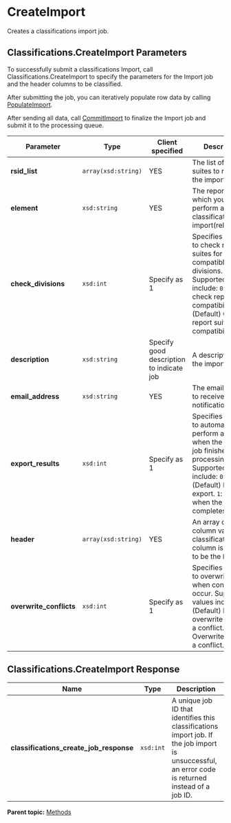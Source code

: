 # CreateImport

Creates a classifications import job.

## Classifications.CreateImport Parameters

To successfully submit a classifications Import, call Classifications.CreateImport to specify the parameters for the Import job and the header columns to be classified.

After submitting the job, you can iteratively populate row data by calling [PopulateImport](r_PopulateImport.md#).

After sending all data, call [CommitImport](r_CommitImport.md#) to finalize the Import job and submit it to the processing queue.

|Parameter|Type|Client specified|Description|
|---------|----|------------------|-----------|
| **rsid\_list** | `array(xsd:string)` | YES | The list of report suites to receive the import job. |
| **element** | `xsd:string` | YES | The report for which you want to perform a classifications import(relation_id).|
| **check\_divisions** | `xsd:int` | Specify as 1 | Specifies whether to check report suites for compatible divisions. Supported values include: `0`: Do not check report suite compatibility. `1`: \(Default\) Check report suite compatibility. |
| **description** | `xsd:string` | Specify good description to indicate job | A description of the import job. |
| **email\_address** | `xsd:string` | YES | The email address to receive job notifications. |
| **export\_results** | `xsd:int` | Specify as 1 | Specifies whether to automatically perform an export when the import job finishes processing. Supported values include: `0`: \(Default\) Do not export. `1`: Export when the job completes. |
| **header** | `array(xsd:string)` | YES | An array of column values for classification. First column is required to be the `key`.|
| **overwrite\_conflicts** | `xsd:int` | Specify as 1 | Specifies whether to overwrite data when conflicts occur. Supported values include: `0`: \(Default\) Do not overwrite data on a conflict. `1`: Overwrite data on a conflict. |

## Classifications.CreateImport Response

|Name|Type|Description|
|----|----|-----------|
| **classifications\_create\_job\_response** | `xsd:int` | A unique job ID that identifies this classifications import job. If the job import is unsuccessful, an error code is returned instead of a job ID. |

**Parent topic:** [Methods](../methods/classifications_methods.md)

